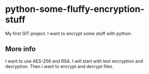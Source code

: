 # python-some-fluffy-encryption-stuff
My first GIT project. I want to encrypt some stuff with python.
## More info
I want to use AES-256 and RSA. I will start with text encryption and decryption. Then i want to encrypt and decrypt files.
